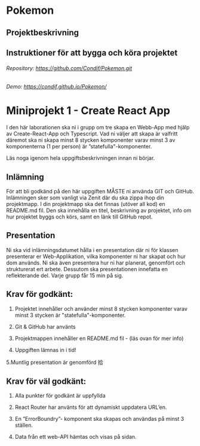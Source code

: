 # Pokemon

## Projektbeskrivning


## Instruktioner för att bygga och köra projektet



###### Repository: https://github.com/Condif/Pokemon.git

###### Demo: https://condif.github.io/Pokemon/


# Miniprojekt 1 - Create React App

I den här laborationen ska ni i grupp om tre skapa en Webb-App med
hjälp av Create-React-App och Typescript. Vad ni väljer att skapa
är valfritt däremot ska ni skapa minst 8 stycken komponenter varav
minst 3 av komponenterna (1 per person)  är ”statefulla"-komponenter.

Läs noga igenom hela uppgiftsbeskrivningen innan ni börjar.

## Inlämning

För att bli godkänd på den här uppgiften MÅSTE ni använda GIT och GitHub.
Inlämningen sker som vanligt via Zenit där du ska zippa ihop din projektmapp.
I din projektmapp ska det finnas (utöver all kod) en README.md fil.
Den ska innehålla en titel, beskrivning av projektet, info om hur projektet byggs och körs,
samt en länk till GitHub repot.

## Presentation

Ni ska vid inlämningsdatumet hålla i en presentation där ni för klassen presenterar er Web-Applikation,
vilka komponenter ni har skapat och hur dom används. Ni ska även presentera hur ni har planerat, genomfört
och strukturerat ert arbete. Dessutom ska presentationen innefatta en reflekterande del. Varje grupp får 15 min på sig.

## Krav för godkänt:

1. Projektet innehåller och använder minst 8 stycken komponenter varav minst 3 stycken är "statefulla"-komponenter.

2. Git & GitHub har använts

3. Projektmappen innehåller en README.md fil - (läs ovan för mer info)

4. Uppgiften lämnas in i tid!

5.Muntlig presentation är genomförd 拾

## Krav för väl godkänt:

1. Alla punkter för godkänt är uppfyllda

2. React Router har använts för att dynamiskt uppdatera URL’en.

3. En ”ErrorBoundry”- komponent ska skapas och användas på minst 3 ställen.

4. Data från ett web-API hämtas och visas på sidan.

